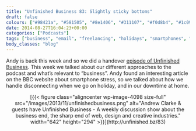 ```yaml
---
title: "Unfinished Business 83: Slightly sticky bottoms"
draft: false
colours: ["#98421a", "#581505", "#8e1406", "#311107", "#f0d8b4", "#1c0903", "#d5c9bf"]
date: 2014-08-27T16:04:23+00:00
categories: ["Podcasts"]
tags: ["business", "email", "freelancing", "holidays", "smartphones", "stress"]
body_classes: "blog"
---
```


Andy is back this week and so we did a handover [episode of Unfinished Business](http://unfinished.bz/83). This week we talked about our different approaches to the podcast and what’s relevant to “business”. Andy found an interesting article on the BBC website about smartphone stress, so we talked about how we handle disconnecting when we go on holiday, and in our downtime at home.

<p style="text-align: center;">[{{< figure class="aligncenter wp-image-4098 size-full" src="/images/2013/11/unfinishedbusiness.png" alt="Andrew Clarke &amp; guests have Unfinished Business - A weekly discussion show about the business end, the sharp end of web, design and creative industries." width="642" height="294" >}}](http://unfinished.bz/83)</p>
